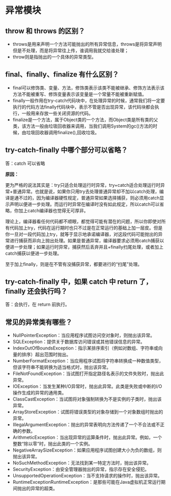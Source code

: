 # 异常模块

## throw 和 throws 的区别？

- throws是用来声明一个方法可能抛出的所有异常信息，throws是将异常声明但是不处理，而是将异常往上传，谁调用我就交给谁处理；
- throw则是指抛出的一个具体的异常类型。

## final、finally、finalize 有什么区别？

- final可以修饰类、变量、方法，修饰类表示该类不能被继承、修饰方法表示该方法不能被重写、修饰变量表示该变量是一个常量不能被重新赋值。
- finally一般作用在try-catch代码块中，在处理异常的时候，通常我们将一定要执行的代码方法finally代码块中，表示不管是否出现异常，该代码块都会执行，一般用来存放一些关闭资源的代码。
- finalize是一个方法，属于Object类的一个方法，而Object类是所有类的父类，该方法一般由垃圾回收器来调用，当我们调用System的gc()方法的时候，由垃圾回收器调用finalize(),回收垃圾。 

## try-catch-finally 中哪个部分可以省略？

答：catch 可以省略

**原因：**

更为严格的说法其实是：try只适合处理运行时异常，try+catch适合处理运行时异常+普通异常。也就是说，如果你只用try去处理普通异常却不加以catch处理，编译是通不过的，因为编译器硬性规定，普通异常如果选择捕获，则必须用catch显示声明以便进一步处理。而运行时异常在编译时没有如此规定，所以catch可以省略，你加上catch编译器也觉得无可厚非。

理论上，编译器看任何代码都不顺眼，都觉得可能有潜在的问题，所以你即使对所有代码加上try，代码在运行期时也只不过是在正常运行的基础上加一层皮。但是你一旦对一段代码加上try，就等于显示地承诺编译器，对这段代码可能抛出的异常进行捕获而非向上抛出处理。如果是普通异常，编译器要求必须用catch捕获以便进一步处理；如果运行时异常，捕获然后丢弃并且+finally扫尾处理，或者加上catch捕获以便进一步处理。

至于加上finally，则是在不管有没捕获异常，都要进行的“扫尾”处理。

## try-catch-finally 中，如果 catch 中 return 了，finally 还会执行吗？

答：会执行，在 return 前执行。

## 常见的异常类有哪些？

- NullPointerException：当应用程序试图访问空对象时，则抛出该异常。
- SQLException：提供关于数据库访问错误或其他错误信息的异常。
- IndexOutOfBoundsException：指示某排序索引（例如对数组、字符串或向量的排序）超出范围时抛出。 
- NumberFormatException：当应用程序试图将字符串转换成一种数值类型，但该字符串不能转换为适当格式时，抛出该异常。
- FileNotFoundException：当试图打开指定路径名表示的文件失败时，抛出此异常。
- IOException：当发生某种I/O异常时，抛出此异常。此类是失败或中断的I/O操作生成的异常的通用类。
- ClassCastException：当试图将对象强制转换为不是实例的子类时，抛出该异常。
- ArrayStoreException：试图将错误类型的对象存储到一个对象数组时抛出的异常。
- IllegalArgumentException：抛出的异常表明向方法传递了一个不合法或不正确的参数。
- ArithmeticException：当出现异常的运算条件时，抛出此异常。例如，一个整数“除以零”时，抛出此类的一个实例。 
- NegativeArraySizeException：如果应用程序试图创建大小为负的数组，则抛出该异常。
- NoSuchMethodException：无法找到某一特定方法时，抛出该异常。
- SecurityException：由安全管理器抛出的异常，指示存在安全侵犯。
- UnsupportedOperationException：当不支持请求的操作时，抛出该异常。
- RuntimeExceptionRuntimeException：是那些可能在Java虚拟机正常运行期间抛出的异常的超类。